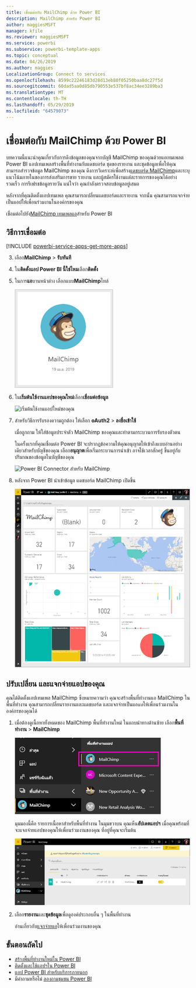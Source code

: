 ```yaml
---
title: เชื่อมต่อกับ MailChimp ด้วย Power BI
description: MailChimp สำหรับ Power BI
author: maggiesMSFT
manager: kfile
ms.reviewer: maggiesMSFT
ms.service: powerbi
ms.subservice: powerbi-template-apps
ms.topic: conceptual
ms.date: 04/26/2019
ms.author: maggies
LocalizationGroup: Connect to services
ms.openlocfilehash: 8599c22246183d28d13eb80f05250baa8dc27f5d
ms.sourcegitcommit: 60dad5aa0d85db790553e537bf8ac34ee3289ba3
ms.translationtype: MT
ms.contentlocale: th-TH
ms.lasthandoff: 05/29/2019
ms.locfileid: "64579073"
---
```

# <a name="connect-to-mailchimp-with-power-bi"></a>เชื่อมต่อกับ MailChimp ด้วย Power BI
บทความนี้แนะนำคุณเกี่ยวกับการดึงข้อมูลของคุณจากบัญชี MailChimp ของคุณด้วยแอเทมเพลต Power BI แอปเทมเพลสร้างพื้นที่ทำงานกับแดชบอร์ด ชุดของรายงาน และชุดข้อมูลเพื่อให้คุณสามารถสำรวจข้อมูล MailChimp ของคุณ ดึงการวิเคราะห์เพื่อสร้าง[แดชบอร์ด MailChimp](https://powerbi.microsoft.com/integrations/mailchimp)และระบุแนวโน้มภายในของการส่งเสริมการขาย รายงาน และผู้สมัครใช้งานแต่ละรายการของคุณได้อย่างรวดเร็ว การรีเฟรชข้อมูลรายวัน แน่ใจว่า คุณกำลังตรวจสอบข้อมูลอยู่เสมอ

หลังจากที่คุณติดตั้งแอปเทมเพล คุณสามารถเปลี่ยนแดชบอร์ดและรายงาน จากนั้น คุณสามารถแจกจ่ายเป็นแอปให้เพื่อนร่วมงานในองค์กรของคุณ

เชื่อมต่อไปยัง[MailChimp เทมเพลแอ](https://app.powerbi.com/getdata/services/mailchimp)สำหรับ Power BI

## <a name="how-to-connect"></a>วิธีการเชื่อมต่อ

[!INCLUDE [powerbi-service-apps-get-more-apps](./includes/powerbi-service-apps-get-more-apps.md)]

3. เลือก**MailChimp** \> **รับทันที**
4. ใน**ติดตั้งแอป Power BI นี้ใช่ไหม**เลือก**ติดตั้ง**
4. ในการ**แอ**บานหน้าต่าง เลือกแบบ**MailChimp**ไทล์

    ![ไทล์ของแอป power BI MailChimp](media/service-connect-to-mailchimp/power-bi-connect-mailchimp.png)

6. ใน**เริ่มต้นใช้งานแอปของคุณใหม่**เลือก**เชื่อมต่อข้อมูล**

    ![เริ่มต้นใช้งานแอปใหม่ของคุณ](media/service-tutorial-connect-to-github/power-bi-github-app-tutorial-connect-data.png)

1. สำหรับวิธีการรับรองความถูกต้อง ให้เลือก **oAuth2** \> **ลงชื่อเข้าใช้**
   
    เมื่อถูกถาม ให้ใส่ข้อมูลประจำตัว MailChimp ของคุณและทำตามกระบวนการรับรองตัวตน
   
    ในครั้งแรกที่คุณเชื่อมต่อ Power BI จะปรากฏข้อความให้คุณอนุญาตให้เข้าถึงแบบอ่านอย่างเดียวสำหรับบัญชีของคุณ เลือก**อนุญาต**เพื่อเริ่มกระบวนการนำเข้า อาจใช้เวลาสักครู่ ขึ้นอยู่กับปริมาณของข้อมูลในบัญชีของคุณ
   
    ![Power BI Connector สำหรับ MailChimp](media/service-connect-to-mailchimp/allow.png)

5. หลังจาก Power BI นำเข้าข้อมูล แดชบอร์ด MailChimp เปิดขึ้น
   
    ![แดชบอร์ด BI MailChimp power](media/service-connect-to-mailchimp/power-bi-mailchimp-dashboard.png)

## <a name="modify-and-distribute-your-app"></a>ปรับเปลี่ยน และแจกจ่ายแอปของคุณ

คุณได้ติดตั้งแอปเทมเพล MailChimp ซึ่งหมายความว่า คุณจะสร้างพื้นที่ทำงานแอ MailChimp ในพื้นที่ทำงาน คุณสามารถเปลี่ยนรายงานและแดชบอร์ด และแจกจ่ายเป็นแอ*แอ*ให้เพื่อนร่วมงานในองค์กรของคุณได้ 

1. เมื่อต้องดูเนื้อหาทั้งหมดของ MailChimp พื้นที่ทำงานใหม่ ในแถบนำทางด้านซ้าย เลือก**พื้นที่ทำงาน** > **MailChimp** 

    ![MailChimp พื้นที่ทำงานในบานหน้าต่างนำทางด้านซ้าย](media/service-connect-to-mailchimp/power-bi-mailchimp-left-nav.png)

    มุมมองนี้คือ รายการเนื้อหาสำหรับพื้นที่ทำงาน ในมุมขวาบน คุณเห็น**อัปเดตแอปฯ** เมื่อคุณพร้อมที่จะแจกจ่ายแอปของคุณให้เพื่อนร่วมงานของคุณ ที่อยู่ที่คุณจะเริ่มต้น

    ![รายการเนื้อหา MailChimp](media/service-connect-to-mailchimp/power-bi-mailchimp-content-list.png)

2. เลือก**รายงาน**และ**ชุดข้อมูล**เพื่อดูองค์ประกอบอื่น ๆ ในพื้นที่ทำงาน 

    อ่านเกี่ยวกับ[แจกจ่ายแอ](service-create-distribute-apps.md)ให้เพื่อนร่วมงานของคุณ

## <a name="next-steps"></a>ขั้นตอนถัดไป

* [สร้างพื้นที่ทำงานใหม่ใน Power BI](service-create-the-new-workspaces.md)
* [ติดตั้งและใช้แอปฯใน Power BI](consumer/end-user-apps.md)
* [แอป Power BI สำหรับบริการภายนอก](service-connect-to-services.md)
* มีคำถามหรือไม่ [ลองถามชุมชน Power BI](http://community.powerbi.com/)

